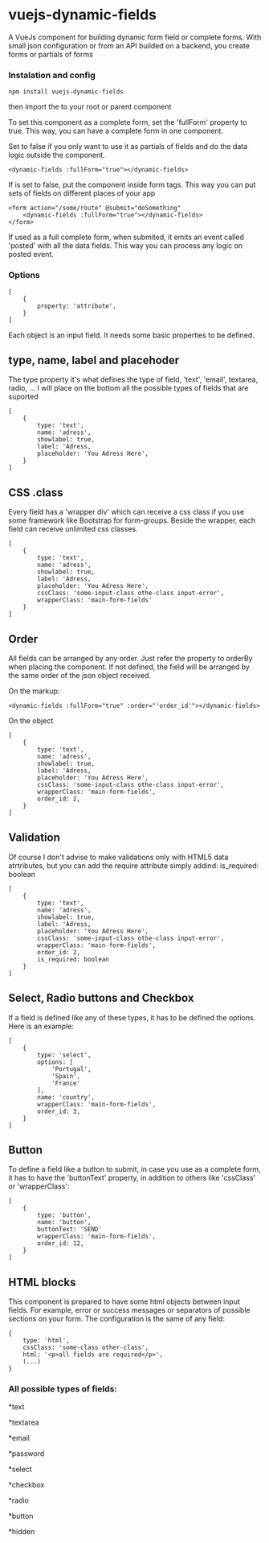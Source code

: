 # vuejs-dynamic-fields

A VueJs component for building dynamic form field or complete forms. With small json configuration or from an API builded on a backend, you create forms or partials of forms

### Instalation and config
```
npm install vuejs-dynamic-fields
```
then import the to your root or parent component

To set this component as a complete form, set the 'fullForm' property to true. This way, you can have a complete form in one component.

Set to false if you only want to use it as partials of fields and do the data logic outside the component.

```
<dynamic-fields :fullForm="true"></dynamic-fields>
```

If is set to false, put the component inside form tags. This way you can put sets of fields on different places of your app
```
<form action="/some/route" @submit="doSomething"
    <dynamic-fields :fullForm="true"></dynamic-fields>
</form>
```

If used as a full complete form, when submited, it emits an event called 'posted' with all the data fields. This way you can process any logic on posted event.


### Options

```
[
    {
        property: 'attribute',
    }
]
```

Each object is an input field. It needs some basic properties to be defined.

## type, name, label and placehoder
The type property it's what defines the type of field, 'text', 'email', textarea, radio, ...
I will place on the bottom all the possible types of fields that are suported

```
[
    {
        type: 'text',
        name: 'adress',
        showlabel: true,
        label: 'Adress,
        placeholder: 'You Adress Here',
    }
]
```
## CSS .class
Every field has a 'wrapper div' which can receive a css class if you use some framework like Bootstrap for form-groups. Beside the wrapper, each field can receive unlimited css classes.

```
[
    {
        type: 'text',
        name: 'adress',
        showlabel: true,
        label: 'Adress,
        placeholder: 'You Adress Here',
        cssClass: 'some-input-class othe-class input-error',
        wrapperClass: 'main-form-fields'
    }
]
```


## Order

All fields can be arranged by any order. Just refer the property to orderBy when placing the component. If not defined, the field will be arranged by the same order of the json object received.

On the markup:
```
<dynamic-fields :fullForm="true" :order="'order_id'"></dynamic-fields>
```

On the object
```
[
    {
        type: 'text',
        name: 'adress',
        showlabel: true,
        label: 'Adress,
        placeholder: 'You Adress Here',
        cssClass: 'some-input-class othe-class input-error',
        wrapperClass: 'main-form-fields',
        order_id: 2,
    }
]
```
## Validation

Of course I don't advise to make validations only with HTML5 data atrtributes, but you can add the require attribute simply addind: is_required: boolean

```
[
    {
        type: 'text',
        name: 'adress',
        showlabel: true,
        label: 'Adress,
        placeholder: 'You Adress Here',
        cssClass: 'some-input-class othe-class input-error',
        wrapperClass: 'main-form-fields',
        order_id: 2,
        is_required: boolean
    }
]
```

## Select, Radio buttons and Checkbox

If a field is defined like any of these types, it has to be defined the options. Here is an example:

```
[
    {
        type: 'select',
        options: [
            'Portugal',
            'Spain',
            'France'
        ],
        name: 'country',
        wrapperClass: 'main-form-fields',
        order_id: 3,
    }
]
```
## Button

To define a field like a button to submit, in case you use as a complete form, it has to have the 'buttonText' property, in addition to others like 'cssClass' or 'wrapperClass':

```
[
    {
        type: 'button',
        name: 'button',
        buttonText: 'SEND'
        wrapperClass: 'main-form-fields',
        order_id: 12,
    }
]
```

## HTML blocks

This component is prepared to have some html objects between input fields. For example, error or success messages or separators of possible sections on your form.
The configuration is the same of any field:

```
{
    type: 'html',
    cssClass: 'some-class other-class',
    html: '<p>all fields are required</p>',
    (...)
}
```
### All possible types of fields:
*text

*textarea

*email

*password

*select

*checkbox

*radio

*button

*hidden
